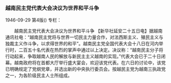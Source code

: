 ### 越南民主党代表大会决议为世界和平斗争

1946-09-29
第4版()
专栏：

　　越南民主党代表大会决议为世界和平斗争
    【新华社延安二十五日电】据越南通讯社电：“越南民主党将与世界一切民主力量合作，对法西斯主义、殖民主义与独裁主义作斗争，以求得世界的和平”。越南民主党全国代表大会十八日在河内举行时，二百五十名代表在热烈的掌声中通过以上决定。决议称：“越南民主分子将行动起来，争取越南人民的解放与新民主主义越南的实现。”代表大会已于二十日闭幕。越南政府将在首都大厅举行盛大宴会，欢迎该党代表。在六日的讨论中，该党已明确规定了党纲党章，并选出新的中央执行委员会。按越民主党为越南三执政党之一，为各阶级民主人士所组成。
